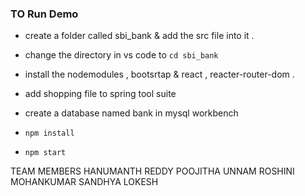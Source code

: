 

### TO Run Demo



-  create a folder called sbi_bank & add the src file into it . 

- change the directory in vs code to `cd sbi_bank`

- install the nodemodules , bootsrtap & react , reacter-router-dom .

- add shopping  file to spring tool suite 

- create a database named bank in mysql workbench 

- `npm install` 

- `npm start`





TEAM MEMBERS 
HANUMANTH REDDY 
POOJITHA UNNAM
ROSHINI MOHANKUMAR
SANDHYA LOKESH
